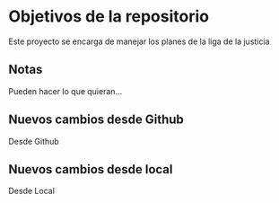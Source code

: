 # Objetivos de la repositorio

Este proyecto se encarga de manejar los planes de la liga de la justicia


## Notas
Pueden hacer lo que quieran...

## Nuevos cambios desde Github

Desde Github

## Nuevos cambios desde local

Desde Local
